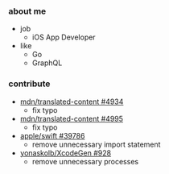 ### about me

- job
  - iOS App Developer
- like
  - Go
  - GraphQL 

### contribute

- [mdn/translated-content #4934](https://github.com/mdn/translated-content/pull/4934)
  - fix typo
- [mdn/translated-content #4995](https://github.com/mdn/translated-content/pull/4995)
  - fix typo
- [apple/swift #39786](https://github.com/apple/swift/pull/39786)
  - remove unnecessary import statement
- [yonaskolb/XcodeGen #928](https://github.com/yonaskolb/XcodeGen/pull/928)
  - remove unnecessary processes
